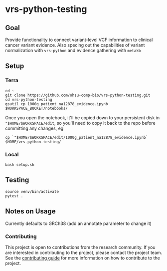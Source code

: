 # vrs-python-testing
## Goal
Provide functionality to connect variant-level VCF information to clinical cancer variant evidence. Also specing out the capabilities of variant normalization with `vrs-python` and evidence gathering with `metakb`

## Setup
### Terra
```
cd ~
git clone https://github.com/ohsu-comp-bio/vrs-python-testing.git
cd vrs-python-testing
gsutil cp 1000g_patient_na12878_evidence.ipynb $WORKSPACE_BUCKET/notebooks/
```

Once you open the notebook, it'll be copied down to your persistent disk in `"$HOME/$WORKSPACE/edit`, so you'll need to copy it back to the repo before committing any changes, eg
```
cp `"$HOME/$WORKSPACE/edit/1000g_patient_na12878_evidence.ipynb` $HOME/vrs-python-testing/
```

### Local
```
bash setup.sh
```

## Testing
```
source venv/bin/activate
pytest .
```

## Notes on Usage

Currently defaults to GRCh38 (add an annotate parameter to change it)


### Contributing
This project is open to contributions from the research community. If you are interested in contributing to the project, please contact the project team.
See the [contributing guide](CONTRIBUTING.md) for more information on how to contribute to the project.
